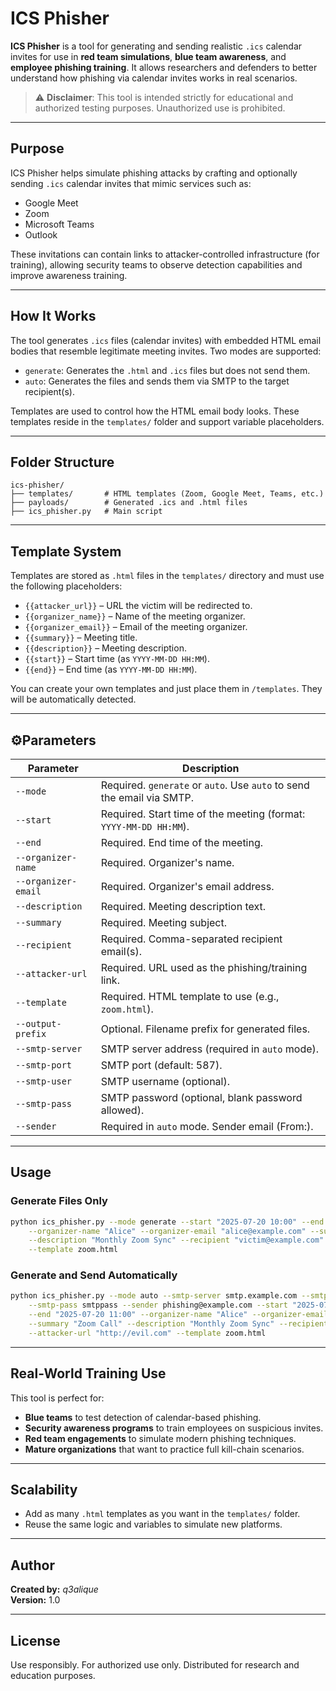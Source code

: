 # ICS Phisher

**ICS Phisher** is a tool for generating and sending realistic `.ics` calendar invites for use in **red team simulations**, **blue team awareness**, and **employee phishing training**. It allows researchers and defenders to better understand how phishing via calendar invites works in real scenarios.

> ⚠️ **Disclaimer**: This tool is intended strictly for educational and authorized testing purposes. Unauthorized use is prohibited.

---

## Purpose

ICS Phisher helps simulate phishing attacks by crafting and optionally sending `.ics` calendar invites that mimic services such as:
- Google Meet
- Zoom
- Microsoft Teams
- Outlook

These invitations can contain links to attacker-controlled infrastructure (for training), allowing security teams to observe detection capabilities and improve awareness training.

---

## How It Works

The tool generates `.ics` files (calendar invites) with embedded HTML email bodies that resemble legitimate meeting invites. Two modes are supported:

- `generate`: Generates the `.html` and `.ics` files but does not send them.
- `auto`: Generates the files and sends them via SMTP to the target recipient(s).

Templates are used to control how the HTML email body looks. These templates reside in the `templates/` folder and support variable placeholders.

---

## Folder Structure

```
ics-phisher/
├── templates/       # HTML templates (Zoom, Google Meet, Teams, etc.)
├── payloads/        # Generated .ics and .html files
├── ics_phisher.py   # Main script
```

---

## Template System

Templates are stored as `.html` files in the `templates/` directory and must use the following placeholders:

- `{{attacker_url}}` – URL the victim will be redirected to.
- `{{organizer_name}}` – Name of the meeting organizer.
- `{{organizer_email}}` – Email of the meeting organizer.
- `{{summary}}` – Meeting title.
- `{{description}}` – Meeting description.
- `{{start}}` – Start time (as `YYYY-MM-DD HH:MM`).
- `{{end}}` – End time (as `YYYY-MM-DD HH:MM`).

You can create your own templates and just place them in `/templates`. They will be automatically detected.

---

## ⚙Parameters

| Parameter          | Description |
|--------------------|-------------|
| `--mode`           | Required. `generate` or `auto`. Use `auto` to send the email via SMTP. |
| `--start`          | Required. Start time of the meeting (format: `YYYY-MM-DD HH:MM`). |
| `--end`            | Required. End time of the meeting. |
| `--organizer-name` | Required. Organizer's name. |
| `--organizer-email`| Required. Organizer's email address. |
| `--description`    | Required. Meeting description text. |
| `--summary`        | Required. Meeting subject. |
| `--recipient`      | Required. Comma-separated recipient email(s). |
| `--attacker-url`   | Required. URL used as the phishing/training link. |
| `--template`       | Required. HTML template to use (e.g., `zoom.html`). |
| `--output-prefix`  | Optional. Filename prefix for generated files. |
| `--smtp-server`    | SMTP server address (required in `auto` mode). |
| `--smtp-port`      | SMTP port (default: 587). |
| `--smtp-user`      | SMTP username (optional). |
| `--smtp-pass`      | SMTP password (optional, blank password allowed). |
| `--sender`         | Required in `auto` mode. Sender email (From:). |

---

##  Usage

### Generate Files Only
```bash
python ics_phisher.py --mode generate --start "2025-07-20 10:00" --end "2025-07-20 11:00" \
    --organizer-name "Alice" --organizer-email "alice@example.com" --summary "Zoom Call" \
    --description "Monthly Zoom Sync" --recipient "victim@example.com" --attacker-url "http://evil.com" \
    --template zoom.html
```

### Generate and Send Automatically
```bash
python ics_phisher.py --mode auto --smtp-server smtp.example.com --smtp-user smtpuser \
    --smtp-pass smtppass --sender phishing@example.com --start "2025-07-20 10:00" \
    --end "2025-07-20 11:00" --organizer-name "Alice" --organizer-email "alice@example.com" \
    --summary "Zoom Call" --description "Monthly Zoom Sync" --recipient "victim@example.com" \
    --attacker-url "http://evil.com" --template zoom.html
```

---

## Real-World Training Use

This tool is perfect for:
- **Blue teams** to test detection of calendar-based phishing.
- **Security awareness programs** to train employees on suspicious invites.
- **Red team engagements** to simulate modern phishing techniques.
- **Mature organizations** that want to practice full kill-chain scenarios.

---

## Scalability

- Add as many `.html` templates as you want in the `templates/` folder.
- Reuse the same logic and variables to simulate new platforms.

---

## Author

**Created by:** *q3alique*  
**Version:** 1.0

---

## License

Use responsibly. For authorized use only. Distributed for research and education purposes.

